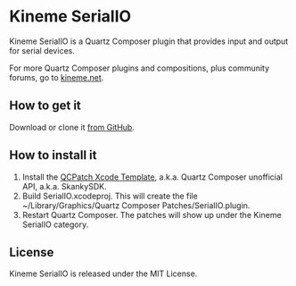 # Kineme SerialIO

Kineme SerialIO is a Quartz Composer plugin that provides input and output for serial devices.

For more Quartz Composer plugins and compositions, plus community forums, go to [kineme.net](http://kineme.net). 

## How to get it

Download or clone it [from GitHub](https://github.com/kineme/SerialIO). 

## How to install it

   1. Install the [QCPatch Xcode Template](https://github.com/kineme/QCPatchXcodeTemplate), a.k.a. Quartz Composer unofficial API, a.k.a. SkankySDK. 
   2. Build SerialIO.xcodeproj. This will create the file ~/Library/Graphics/Quartz Composer Patches/SerialIO.plugin. 
   3. Restart Quartz Composer. The patches will show up under the Kineme SerialIO category. 

## License

Kineme SerialIO is released under the MIT License. 